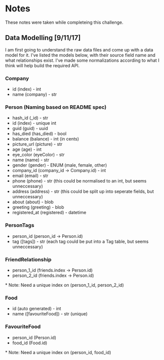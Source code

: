 # Notes

These notes were taken while completeing this challenge. 


## Data Modelling [9/11/17]

I am first going to understand the raw data files and come up with a data model for it.
I've listed the models below, with their source field name and what relationships exist.
I've made some normalizations according to what I think will help build the required API.


### Company

- id (index) - int
- name (company) - str

### Person (Naming based on README spec)

- hash_id (_id) - str
- id (index) - unique int
- guid (guid) - uuid
- has_died (has_died) - bool
- balance (balance) - int (in cents)
- picture_url (picture) - str
- age (age) - int
- eye_color (eyeColor) - str
- name (name) - str
- gender (gender) - ENUM (male, female, other)
- company_id (company_id -> Company.id) - int
- email (email) - str 
- phone (phone) - str (this could be normalised to an int, but seems unneccessary)
- address (address) - str (this could be split up into seperate fields, but unneccessary)
- about (about) - blob
- greeting (greeting) - blob
- registered_at (registered) - datetime 


### PersonTags

- person_id (person_id -> Person.id)
- tag ([tags]) - str (each tag could be put into a Tag table, but seems unneccessary)


### FriendRelationship

- person_1_id (friends.index -> Person.id)
- person_2_id (friends.index -> Person.id)

\* Note: Need a unique index on (person_1_id, person_2_id)


### Food

- id (auto generated) - int
- name ([favouriteFood]) - str (unique)


### FavouriteFood

- person_id (Person.id)
- food_id (Food.id)

\* Note: Need a unique index on (person_id, food_id)


